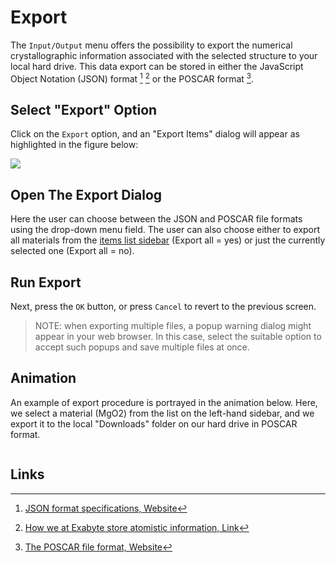 # Export

The `Input/Output` menu offers the possibility to export the numerical crystallographic information associated with the selected structure to your local hard drive. This data export can be stored in either the JavaScript Object Notation (JSON) format [^1] [^2] or the POSCAR format [^3].
 
## Select "Export" Option 
 
Click on the `Export` <i class="zmdi-download zmdi-hc-border"></i> option, and an "Export Items" dialog will appear as highlighted in the figure below:
 
<img src="/images/export-items.png"/>

 
## Open The Export Dialog
 
Here the user can choose between the JSON and POSCAR file formats using the drop-down menu field. The user can also choose either to export all materials from the [items list sidebar](../../sidebar-items.md) (Export all = yes) or just the currently selected one (Export all = no). 

## Run Export

Next, press the `OK` button, or press `Cancel` to revert to the previous screen. 

> NOTE: when exporting multiple files, a popup warning dialog might appear in your web browser. In this case, select the suitable option to accept such popups and save multiple files at once.

## Animation

An example of export procedure is portrayed in the animation below. Here, we select a material (MgO2) from the list on the left-hand sidebar, and we export it to the local "Downloads" folder on our hard drive in POSCAR format. 

<img data-gifffer="/images/ExportMaterialsDesigner.gif" />


## Links

[^1]: [JSON format specifications, Website](https://www.json.org/)
[^2]: [How we at Exabyte store atomistic information, Link](../../../materials/data.md)
[^3]: [The POSCAR file format, Website](http://cms.mpi.univie.ac.at/vasp/guide/node59.html)
